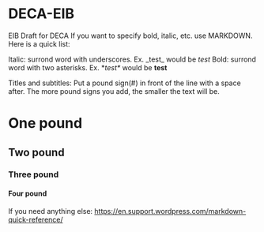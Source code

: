 # DECA-EIB
EIB Draft for DECA
If you want to specify bold, italic, etc. use MARKDOWN. Here is a quick list:

Italic: surrond word with underscores. Ex. \_test\_ would be _test_
Bold: surrond word with two asterisks. Ex. \**test\** would be **test**

Titles and subtitles:
Put a pound sign(\#) in front of the line with a space after. The more pound signs you add, the smaller the text will be.

# One pound
## Two pound
### Three pound
#### Four pound

If you need anything else: https://en.support.wordpress.com/markdown-quick-reference/
